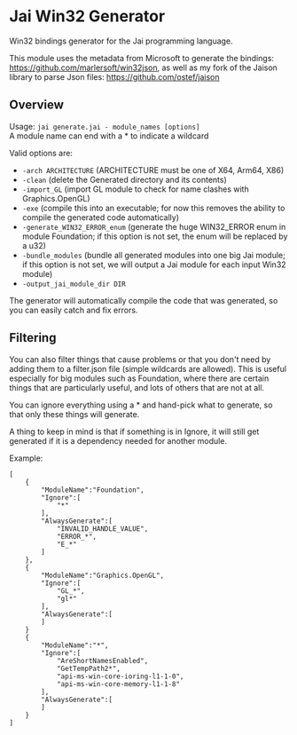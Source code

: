 # Jai Win32 Generator
Win32 bindings generator for the Jai programming language.

This module uses the metadata from Microsoft to generate the bindings: https://github.com/marlersoft/win32json, as well as my fork of the Jaison library to parse Json files: https://github.com/ostef/jaison

## Overview

Usage: `jai generate.jai - module_names [options]`\
A module name can end with a * to indicate a wildcard

Valid options are:
* `-arch ARCHITECTURE` (ARCHITECTURE must be one of X64, Arm64, X86)
* `-clean` (delete the Generated directory and its contents)
* `-import_GL` (import GL module to check for name clashes with Graphics.OpenGL)
* `-exe` (compile this into an executable; for now this removes the ability to compile the generated code automatically)
* `-generate_WIN32_ERROR_enum` (generate the huge WIN32_ERROR enum in module Foundation; if this option is not set, the enum will be replaced by a u32)
* `-bundle_modules` (bundle all generated modules into one big Jai module; if this option is not set, we will output a Jai module for each input Win32 module)
* `-output_jai_module_dir DIR`

The generator will automatically compile the code that was generated, so you can easily catch and fix errors.

## Filtering

You can also filter things that cause problems or that you don't need by adding them to a filter.json file (simple wildcards are allowed).
This is useful especially for big modules such as Foundation, where there are certain things that are particularly useful, and lots of others that are not at all.

You can ignore everything using a * and hand-pick what to generate, so that only these things will generate.

A thing to keep in mind is that if something is in Ignore, it will still get generated if it is a dependency needed for another module.

Example:
```
[
    {
        "ModuleName":"Foundation",
        "Ignore":[
            "*"
        ],
        "AlwaysGenerate":[
            "INVALID_HANDLE_VALUE",
            "ERROR_*",
            "E_*"
        ]
    },
    {
        "ModuleName":"Graphics.OpenGL",
        "Ignore":[
            "GL_*",
            "gl*"
        ],
        "AlwaysGenerate":[
        ]
    }
    {
        "ModuleName":"*",
        "Ignore":[
            "AreShortNamesEnabled",
            "GetTempPath2*",
            "api-ms-win-core-ioring-l1-1-0",
            "api-ms-win-core-memory-l1-1-8"
        ],
        "AlwaysGenerate":[
        ]
    }
]
```
